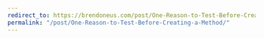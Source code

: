 ```yaml
---
redirect_to: https://brendoneus.com/post/One-Reason-to-Test-Before-Creating-a-Method/
permalink: "/post/One-Reason-to-Test-Before-Creating-a-Method/"
---
```

